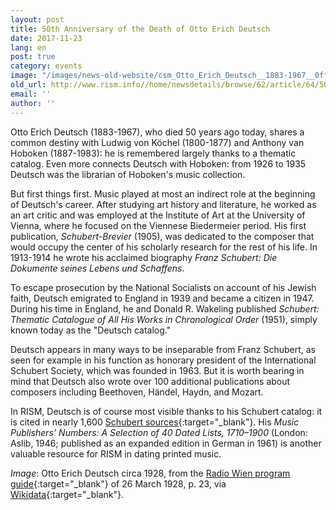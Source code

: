 ```yaml
---
layout: post
title: 50th Anniversary of the Death of Otto Erich Deutsch
date: 2017-11-23
lang: en
post: true
category: events
image: "/images/news-old-website/csm_Otto_Erich_Deutsch__1883-1967__0ff5359987.jpg"
old_url: http://www.rism.info//home/newsdetails/browse/62/article/64/50th-anniversary-of-the-death-of-otto-erich-deutsch.html
email: ''
author: ''
---
```


Otto Erich Deutsch (1883-1967), who died 50 years ago today, shares a common destiny with Ludwig von Köchel (1800-1877) and Anthony van Hoboken (1887-1983): he is remembered largely thanks to a thematic catalog. Even more connects Deutsch with Hoboken: from 1926 to 1935 Deutsch was the librarian of Hoboken's music collection.

But first things first. Music played at most an indirect role at the beginning of Deutsch's career. After studying art history and literature, he worked as an art critic and was employed at the Institute of Art at the University of Vienna, where he focused on the Viennese Biedermeier period. His first publication, _Schubert-Brevier_ (1905), was dedicated to the composer that would occupy the center of his scholarly research for the rest of his life. In 1913-1914 he wrote his acclaimed biography _Franz Schubert: Die Dokumente seines Lebens und Schaffens_.

To escape prosecution by the National Socialists on account of his Jewish faith, Deutsch emigrated to England in 1939 and became a citizen in 1947. During his time in England, he and Donald R. Wakeling published _Schubert: Thematic Catalogue of All His Works in Chronological Order_ (1951), simply known today as the "Deutsch catalog."

Deutsch appears in many ways to be inseparable from Franz Schubert, as seen for example in his function as honorary president of the International Schubert Society, which was founded in 1963. But it is worth bearing in mind that Deutsch also wrote over 100 additional publications about composers including Beethoven, Händel, Haydn, and Mozart.

In RISM, Deutsch is of course most visible thanks to his Schubert catalog: it is cited in nearly 1,600 [Schubert sources](https://opac.rism.info/search?View=rism&author=118610961&Language=en){:target="_blank"}. His _Music Publishers’ Numbers: A Selection of 40 Dated Lists, 1710–1900_ (London: Aslib, 1946; published as an expanded edition in German in 1961) is another valuable resource for RISM in dating printed music.

_Image_: Otto Erich Deutsch circa 1928, from the [Radio Wien program guide](http://anno.onb.ac.at/cgi-content/anno?aid=raw&datum=19280326&seite=23&zoom=33){:target="_blank"} of 26 March 1928, p. 23, via [Wikidata](https://commons.wikimedia.org/wiki/File:Otto_Erich_Deutsch_(1883%E2%80%931967).jpg){:target="_blank"}.

